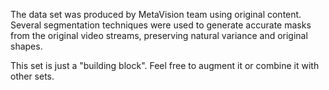 The data set was produced by MetaVision team using original content. Several segmentation techniques were used to generate accurate masks from the original video streams, preserving natural variance and original shapes.

This set is just a "building block". Feel free to augment it or combine it with other sets.
